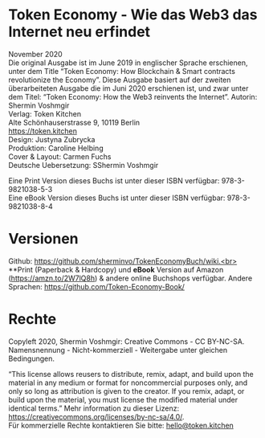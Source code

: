 # Token Economy - Wie das Web3 das Internet neu erfindet<br>
November 2020<br>
Die original Ausgabe ist im June 2019 in englischer Sprache erschienen, unter dem Title “Token Economy: How Blockchain & Smart contracts revolutionize the Economy”. Diese Ausgabe basiert auf der zweiten überarbeiteten Ausgabe die im Juni 2020 erschienen ist, und zwar unter dem Titel: “Token Economy: How the Web3 reinvents the Internet”.
Autorin: Shermin Voshmgir <br>
Verlag: Token Kitchen <br>
Alte Schönhauserstrasse 9, 10119 Berlin <br>
https://token.kitchen <br>
Design: Justyna Zubrycka  <br>
Produktion: Caroline Helbing <br>
Cover & Layout:  Carmen Fuchs <br>
Deutsche Uebersetzung: SShermin Voshmgir <br>

Eine Print Version dieses Buchs ist unter dieser ISBN verfügbar: 978-3-9821038-5-3 <br>
Eine eBook Version dieses Buchs ist unter dieser ISBN verfügbar: 978-3-9821038-8-4

# Versionen
Github: https://github.com/sherminvo/TokenEconomyBuch/wiki.<br>
**Print (Paperback & Hardcopy) und **eBook** Version auf Amazon (https://amzn.to/2W7lQ8h) & andere online Buchshops verfügbar.
Andere Sprachen: https://github.com/Token-Economy-Book/


# Rechte
Copyleft 2020, Shermin Voshmgir: Creative Commons - CC BY-NC-SA. <br>
Namensnennung - Nicht-kommerziell - Weitergabe unter gleichen Bedingungen. <br>

“This license allows reusers to distribute, remix, adapt, and build upon the material in any medium or format for noncommercial purposes only, and only so long as attribution is given to the creator. If you remix, adapt, or build upon the material, you must license the modified material under identical terms.” 
Mehr information zu dieser Lizenz: https://creativecommons.org/licenses/by-nc-sa/4.0/. <br>
Für kommerzielle Rechte kontaktieren Sie bitte: hello@token.kitchen
